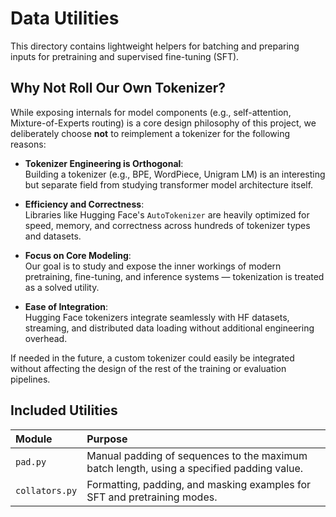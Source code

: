 # Data Utilities

This directory contains lightweight helpers for batching and preparing inputs for pretraining and supervised fine-tuning (SFT).

## Why Not Roll Our Own Tokenizer?

While exposing internals for model components (e.g., self-attention, Mixture-of-Experts routing) is a core design philosophy of this project, we deliberately choose **not** to reimplement a tokenizer for the following reasons:

- **Tokenizer Engineering is Orthogonal**:  
  Building a tokenizer (e.g., BPE, WordPiece, Unigram LM) is an interesting but separate field from studying transformer model architecture itself.

- **Efficiency and Correctness**:  
  Libraries like Hugging Face's `AutoTokenizer` are heavily optimized for speed, memory, and correctness across hundreds of tokenizer types and datasets.

- **Focus on Core Modeling**:  
  Our goal is to study and expose the inner workings of modern pretraining, fine-tuning, and inference systems — tokenization is treated as a solved utility.

- **Ease of Integration**:  
  Hugging Face tokenizers integrate seamlessly with HF datasets, streaming, and distributed data loading without additional engineering overhead.

If needed in the future, a custom tokenizer could easily be integrated without affecting the design of the rest of the training or evaluation pipelines.

## Included Utilities

| Module  | Purpose |
|:--------|:--------|
| `pad.py`  | Manual padding of sequences to the maximum batch length, using a specified padding value. |
| `collators.py` | Formatting, padding, and masking examples for SFT and pretraining modes. |
